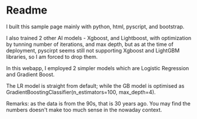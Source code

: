 # Readme
I built this sample page mainly with python, html, pyscript, and bootstrap.

I also trained 2 other AI models - Xgboost, and Lightboost, with optimization by tunning number of iterations, and max depth, but as at the time of deployment, pyscirpt seems still not supporting Xgboost and LightGBM libraries, so I am forced to drop them. 

In this webapp, I employed 2 simpler models which are Logistic Regression and Gradient Boost.

The LR model is straight from default; while the GB model is optimised as GradientBoostingClassifier(n_estimators=100, max_depth=4).

Remarks: as the data is from the 90s, that is 30 years ago. You may find the numbers doesn't make too much sense in the nowaday context.

